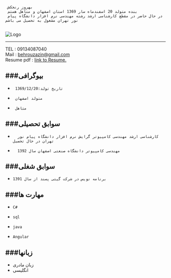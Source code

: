 ﻿### 
```
 بهروز رنجکش
 بنده متولد 20 اسفندماه سار 1369 استان اصفهان و متاهل هستم 
 در حال حاضر در مقطع کارشناسی ارشد رشته مهندسی نرم افزار دانشگاه پیام نور تهران مشغول به تحصیل می باشم
 
```
![Logo](https://resume/1.png)

---

TEL  : 09134087040 <br/>
Mail : behrouzazin@gmail.com <br/>
Resume pdf : [link to Resume.](https://resume/resume.pdf) <br/>

###بیوگرافی
---
+      تاریخ تولد:1369/12/20 
+      متولد اصفهان
+      متاهل



###سوابق تحصیلی
---
+       کارشناسی ارشد مهندسی کامپیوتر گرایش نرم افزار دانشگاه پیام نور تهران در حال تحصیل
+       مهندسی کامپیوتر دانشگاه صنعتی اصفهان سال 1392



###سوابق شغلی
---
+     برنامه نویس در شرکت گیتی پسند از سال 1391



###مهارت ها
---
+     C#
  
+     sql

+     java

+     Angular


###زبانها
---
+    زبان مادری
+    انگلیسی

